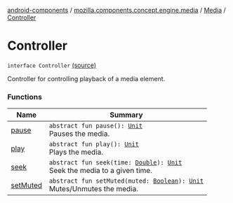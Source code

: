 [android-components](../../../index.md) / [mozilla.components.concept.engine.media](../../index.md) / [Media](../index.md) / [Controller](./index.md)

# Controller

`interface Controller` [(source)](https://github.com/mozilla-mobile/android-components/blob/master/components/concept/engine/src/main/java/mozilla/components/concept/engine/media/Media.kt#L67)

Controller for controlling playback of a media element.

### Functions

| Name | Summary |
|---|---|
| [pause](pause.md) | `abstract fun pause(): `[`Unit`](https://kotlinlang.org/api/latest/jvm/stdlib/kotlin/-unit/index.html)<br>Pauses the media. |
| [play](play.md) | `abstract fun play(): `[`Unit`](https://kotlinlang.org/api/latest/jvm/stdlib/kotlin/-unit/index.html)<br>Plays the media. |
| [seek](seek.md) | `abstract fun seek(time: `[`Double`](https://kotlinlang.org/api/latest/jvm/stdlib/kotlin/-double/index.html)`): `[`Unit`](https://kotlinlang.org/api/latest/jvm/stdlib/kotlin/-unit/index.html)<br>Seek the media to a given time. |
| [setMuted](set-muted.md) | `abstract fun setMuted(muted: `[`Boolean`](https://kotlinlang.org/api/latest/jvm/stdlib/kotlin/-boolean/index.html)`): `[`Unit`](https://kotlinlang.org/api/latest/jvm/stdlib/kotlin/-unit/index.html)<br>Mutes/Unmutes the media. |
